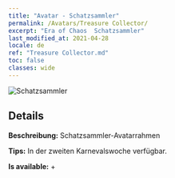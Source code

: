```yaml
---
title: "Avatar - Schatzsammler"
permalink: /Avatars/Treasure Collector/
excerpt: "Era of Chaos  Schatzsammler"
last_modified_at: 2021-04-28
locale: de
ref: "Treasure Collector.md"
toc: false
classes: wide
---
```

 ![Schatzsammler](/images/a/avatarFrame_19.png)

## Details

 **Beschreibung:** Schatzsammler-Avatarrahmen 

 **Tips:** In der zweiten Karnevalswoche verfügbar. 

 **Is available:**  + 

